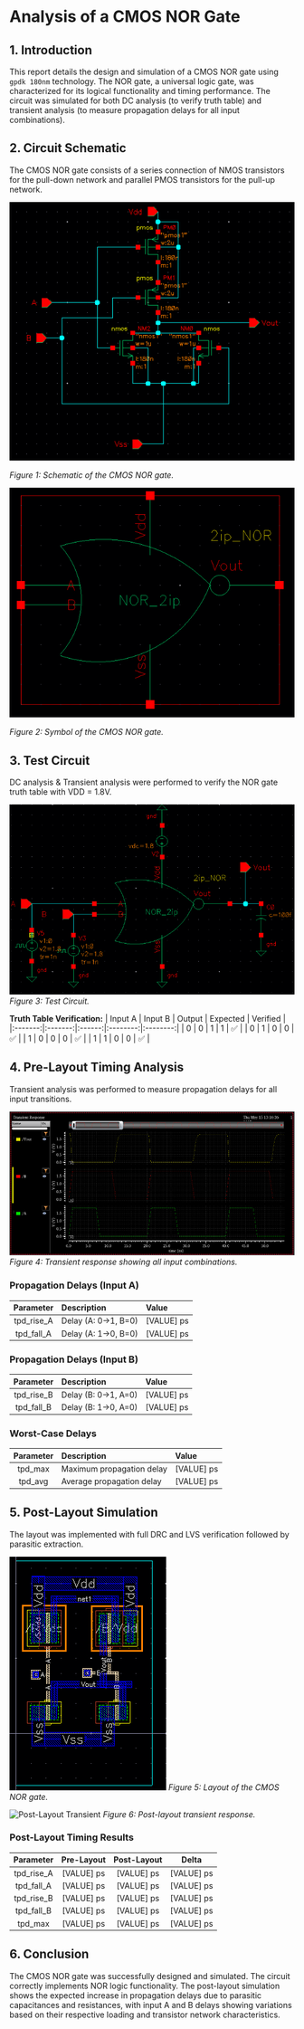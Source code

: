 # Analysis of a CMOS NOR Gate

## 1. Introduction
This report details the design and simulation of a CMOS NOR gate using `gpdk 180nm` technology. The NOR gate, a universal logic gate, was characterized for its logical functionality and timing performance.
The circuit was simulated for both DC analysis (to verify truth table) and transient analysis (to measure propagation delays for all input combinations).

## 2. Circuit Schematic
The CMOS NOR gate consists of a series connection of NMOS transistors for the pull-down network and parallel PMOS transistors for the pull-up network.

![NOR Schematic](https://github.com/tejasbg19/Cadence_Virtuoso_Analog/blob/main/NOR_gate/Screenshot%20from%202025-05-15%2013-05-05.png)

*Figure 1: Schematic of the CMOS NOR gate.*

![NOR Symbol](https://github.com/tejasbg19/Cadence_Virtuoso_Analog/blob/main/NOR_gate/Screenshot%20from%202025-05-15%2013-08-57.png)

*Figure 2: Symbol of the CMOS NOR gate.*

## 3. Test Circuit
DC analysis & Transient analysis were performed to verify the NOR gate truth table with VDD = 1.8V.

![DC Analysi](https://github.com/tejasbg19/Cadence_Virtuoso_Analog/blob/main/NOR_gate/Screenshot%20from%202025-05-15%2013-10-50.png)
*Figure 3: Test Circuit.*

**Truth Table Verification:**
| Input A | Input B | Output | Expected | Verified |
|:-------:|:-------:|:------:|:--------:|:--------:|
| 0 | 0 | 1 | 1 | ✅ |
| 0 | 1 | 0 | 0 | ✅ |
| 1 | 0 | 0 | 0 | ✅ |
| 1 | 1 | 0 | 0 | ✅ |

## 4. Pre-Layout Timing Analysis
Transient analysis was performed to measure propagation delays for all input transitions.

![Transient Response](https://github.com/tejasbg19/Cadence_Virtuoso_Analog/blob/main/NOR_gate/Screenshot%20from%202025-05-15%2013-17-17.png)
*Figure 4: Transient response showing all input combinations.*

### Propagation Delays (Input A)
| **Parameter** | **Description** | **Value** |
|:-------------:|:----------------|:----------|
| tpd_rise_A | Delay (A: 0→1, B=0) | [VALUE] ps |
| tpd_fall_A | Delay (A: 1→0, B=0) | [VALUE] ps |

### Propagation Delays (Input B)
| **Parameter** | **Description** | **Value** |
|:-------------:|:----------------|:----------|
| tpd_rise_B | Delay (B: 0→1, A=0) | [VALUE] ps |
| tpd_fall_B | Delay (B: 1→0, A=0) | [VALUE] ps |

### Worst-Case Delays
| **Parameter** | **Description** | **Value** |
|:-------------:|:----------------|:----------|
| tpd_max | Maximum propagation delay | [VALUE] ps |
| tpd_avg | Average propagation delay | [VALUE] ps |

## 5. Post-Layout Simulation
The layout was implemented with full DRC and LVS verification followed by parasitic extraction.

![NOR Layout](https://github.com/tejasbg19/Cadence_Virtuoso_Analog/blob/main/NOR_gate/Screenshot%20from%202025-05-15%2013-18-52.png)
*Figure 5: Layout of the CMOS NOR gate.*

![Post-Layout Transient](https://github.com/tejasbg19/Cadence_Virtuoso_Analog/blob/main/NOR_Gate/Post_Layout_Transient.png)
*Figure 6: Post-layout transient response.*

### Post-Layout Timing Results
| **Parameter** | **Pre-Layout** | **Post-Layout** | **Delta** |
|:-------------:|:--------------:|:---------------:|:---------:|
| tpd_rise_A | [VALUE] ps | [VALUE] ps | [VALUE] ps |
| tpd_fall_A | [VALUE] ps | [VALUE] ps | [VALUE] ps |
| tpd_rise_B | [VALUE] ps | [VALUE] ps | [VALUE] ps |
| tpd_fall_B | [VALUE] ps | [VALUE] ps | [VALUE] ps |
| tpd_max | [VALUE] ps | [VALUE] ps | [VALUE] ps |

## 6. Conclusion
The CMOS NOR gate was successfully designed and simulated. The circuit correctly implements NOR logic functionality.
The post-layout simulation shows the expected increase in propagation delays due to parasitic capacitances and resistances, with 
input A and B delays showing variations based on their respective loading and transistor network characteristics.
